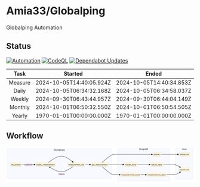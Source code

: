 # Amia33/Globalping

Globalping Automation

## Status

[![Automation](https://github.com/Amia33/Globalping/actions/workflows/automation.yml/badge.svg)](https://github.com/Amia33/Globalping/actions/workflows/automation.yml) [![CodeQL](https://github.com/Amia33/Globalping/actions/workflows/codeql.yml/badge.svg)](https://github.com/Amia33/Globalping/actions/workflows/codeql.yml) [![Dependabot Updates](https://github.com/Amia33/Globalping/actions/workflows/dependabot/dependabot-updates/badge.svg)](https://github.com/Amia33/Globalping/actions/workflows/dependabot/dependabot-updates)

|  Task   |         Started          |          Ended           |
| :-----: | :----------------------: | :----------------------: |
| Measure | 2024-10-05T14:40:05.924Z | 2024-10-05T14:40:34.853Z |
|  Daily  | 2024-10-05T06:34:32.168Z | 2024-10-05T06:34:58.037Z |
| Weekly  | 2024-09-30T06:43:44.957Z | 2024-09-30T06:44:04.149Z |
| Monthly | 2024-10-01T06:50:32.550Z | 2024-10-01T06:50:54.505Z |
| Yearly  | 1970-01-01T00:00:00.000Z | 1970-01-01T00:00:00.000Z |

## Workflow

![Flowchart](results/source/flowchart.png)
